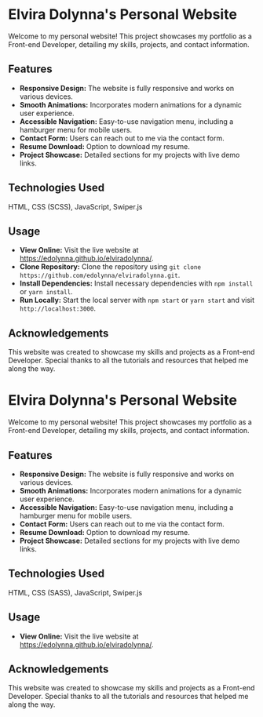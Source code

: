 <!-- Title -->
<h1 align="left">Elvira Dolynna's Personal Website</h1>

<!-- Description -->
<p align="left">Welcome to my personal website! This project showcases my portfolio as a Front-end Developer, detailing my skills, projects, and contact information.</p>

<!-- Features -->
<h2 align="left">Features</h2>
<ul align="left">
  <li><strong>Responsive Design:</strong> The website is fully responsive and works on various devices.</li>
  <li><strong>Smooth Animations:</strong> Incorporates modern animations for a dynamic user experience.</li>
  <li><strong>Accessible Navigation:</strong> Easy-to-use navigation menu, including a hamburger menu for mobile users.</li>
  <li><strong>Contact Form:</strong> Users can reach out to me via the contact form.</li>
  <li><strong>Resume Download:</strong> Option to download my resume.</li>
  <li><strong>Project Showcase:</strong> Detailed sections for my projects with live demo links.</li>
</ul>

<!-- Technologies Used -->
<h2 align="left">Technologies Used</h2>
<p align="left">HTML, CSS (SCSS), JavaScript, Swiper.js</p>

<!-- Usage -->
<h2 align="left">Usage</h2>
<ul align="left">
  <li><strong>View Online:</strong> Visit the live website at <a href="https://edolynna.github.io/elviradolynna/">https://edolynna.github.io/elviradolynna/</a>.</li>
  <li><strong>Clone Repository:</strong> Clone the repository using <code>git clone https://github.com/edolynna/elviradolynna.git</code>.</li>
  <li><strong>Install Dependencies:</strong> Install necessary dependencies with <code>npm install</code> or <code>yarn install</code>.</li>
  <li><strong>Run Locally:</strong> Start the local server with <code>npm start</code> or <code>yarn start</code> and visit <code>http://localhost:3000</code>.</li>
</ul>

<!-- Acknowledgements -->
<h2 align="left">Acknowledgements</h2>
<p align="left">This website was created to showcase my skills and projects as a Front-end Developer. Special thanks to all the tutorials and resources that helped me along the way.</p>

<!-- Title -->
<h1 align="left">Elvira Dolynna's Personal Website</h1>

<!-- Description -->
<p align="left">Welcome to my personal website! This project showcases my portfolio as a Front-end Developer, detailing my skills, projects, and contact information.</p>

<!-- Features -->
<h2 align="left">Features</h2>
<ul align="left">
  <li><strong>Responsive Design:</strong> The website is fully responsive and works on various devices.</li>
  <li><strong>Smooth Animations:</strong> Incorporates modern animations for a dynamic user experience.</li>
  <li><strong>Accessible Navigation:</strong> Easy-to-use navigation menu, including a hamburger menu for mobile users.</li>
  <li><strong>Contact Form:</strong> Users can reach out to me via the contact form.</li>
  <li><strong>Resume Download:</strong> Option to download my resume.</li>
  <li><strong>Project Showcase:</strong> Detailed sections for my projects with live demo links.</li>
</ul>

<!-- Technologies Used -->
<h2 align="left">Technologies Used</h2>
<p align="left">HTML, CSS (SASS), JavaScript, Swiper.js</p>

<!-- Usage -->
<h2 align="left">Usage</h2>
<ul align="left">
  <li><strong>View Online:</strong> Visit the live website at <a href="https://edolynna.github.io/elviradolynna/">https://edolynna.github.io/elviradolynna/</a>.</li>
</ul>

<!-- Acknowledgements -->
<h2 align="left">Acknowledgements</h2>
<p align="left">This website was created to showcase my skills and projects as a Front-end Developer. Special thanks to all the tutorials and resources that helped me along the way.</p>
